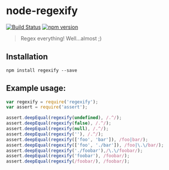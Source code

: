 # node-regexify

[![Build Status](https://travis-ci.org/regexps/regexify.svg)](https://travis-ci.org/regexps/regexify) [![npm version](https://badge.fury.io/js/regexify.svg)](http://badge.fury.io/js/regexify)
> Regex everything! Well...almost ;)

## Installation

`npm install regexify --save`

## Example usage:

```js
var regexify = require('regexify');
var assert = require('assert');

assert.deepEqual(regexify(undefined), /.^/);
assert.deepEqual(regexify(false), /.^/);
assert.deepEqual(regexify(null), /.^/);
assert.deepEqual(regexify(''), /.^/);
assert.deepEqual(regexify(['foo', 'bar']), /foo|bar/);
assert.deepEqual(regexify(['foo', './bar']), /foo|\.\/bar/);                                                                        
assert.deepEqual(regexify('./foobar'),/\.\/foobar/); 
assert.deepEqual(regexify('foobar'), /foobar/);
assert.deepEqual(regexify(/foobar/), /foobar/);
```
